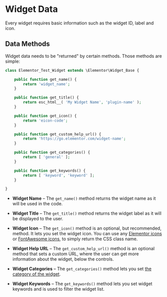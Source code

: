 # Widget Data

Every widget requires basic information such as the widget ID, label and icon.

## Data Methods

Widget data needs to be "returned" by certain methods. Those methods are simple:

```php
class Elementor_Test_Widget extends \Elementor\Widget_Base {

	public function get_name() {
		return 'widget_name';
	}

	public function get_title() {
		return esc_html__( 'My Widget Name', 'plugin-name' );
	}

	public function get_icon() {
		return 'eicon-code';
	}

	public function get_custom_help_url() {
		return 'https://go.elementor.com/widget-name';
	}

	public function get_categories() {
		return [ 'general' ];
	}

	public function get_keywords() {
		return [ 'keyword', 'keyword' ];
	}

}
```

* **Widget Name** – The `get_name()` method returns the widget name as it will be used in the code.

* **Widget Title** – The `get_title()` method returns the widget label as it will be displayed to the user.

* **Widget Icon** – The `get_icon()` method is an optional, but recommended, method. It lets you set the widget icon. You can use any [Elementor icons](https://elementor.github.io/elementor-icons/) or [FontAwesome icons](https://fontawesome.com/), to simply return the CSS class name.

* **Widget Help URL** – The `get_custom_help_url()` method is an optional method that sets a custom URL, where the user can get more information about the widget, below the controls.

* **Widget Categories** – The `get_categories()` method lets you set [the category of the widget](./widget-categories).

* **Widget Keywords** – The `get_keywords()` method lets you set widget keywords and is used to filter the widget list.
